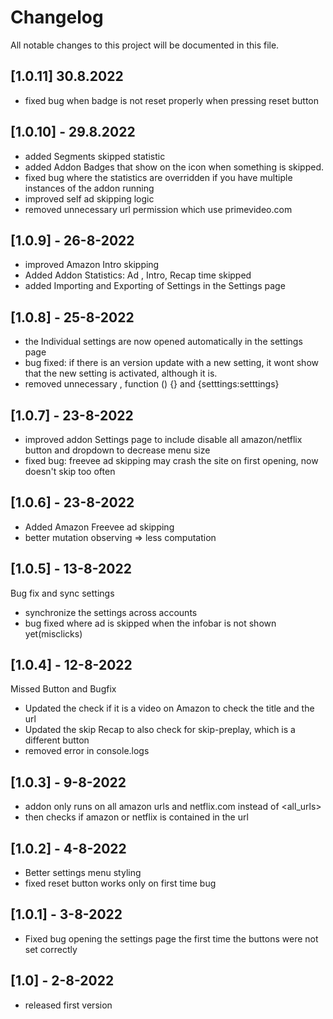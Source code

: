 # Changelog

All notable changes to this project will be documented in this file.

## [1.0.11] 30.8.2022

* fixed bug when badge is not reset properly when pressing reset button

## [1.0.10] - 29.8.2022

* added Segments skipped statistic
* added Addon Badges that show on the icon when something is skipped.
* fixed bug where the statistics are overridden if you have multiple instances of the addon running
* improved self ad skipping logic
* removed unnecessary url permission which use primevideo.com

## [1.0.9] - 26-8-2022

* improved Amazon Intro skipping
* Added Addon Statistics: Ad , Intro,  Recap time skipped
* added Importing and Exporting of Settings in the Settings page

## [1.0.8] - 25-8-2022

* the Individual settings are now opened automatically in the settings page
* bug fixed: if there is an version update with a new setting, it wont show that the new setting is activated, although it is.
* removed unnecessary , function () {} and {setttings:setttings}

## [1.0.7] - 23-8-2022

* improved addon Settings page to include disable all amazon/netflix button and dropdown to decrease menu size
* fixed bug: freevee ad skipping may crash the site on first opening, now doesn't skip too often
  
## [1.0.6] - 23-8-2022

* Added Amazon Freevee ad skipping 
* better mutation observing => less computation

## [1.0.5] - 13-8-2022

Bug fix and sync settings

* synchronize the settings across accounts
* bug fixed where ad is skipped when the infobar is not shown yet(misclicks)

## [1.0.4] - 12-8-2022

Missed Button and Bugfix

* Updated the check if it is a video on Amazon to check the title and the url
* Updated the skip Recap to also check for skip-preplay, which is a different button
* removed error in console.logs

## [1.0.3] - 9-8-2022

* addon only runs on all amazon urls and netflix.com instead of <all_urls>
* then checks if amazon or netflix is contained in the url

## [1.0.2] - 4-8-2022

* Better settings menu styling
* fixed reset button works only on first time bug

## [1.0.1] - 3-8-2022

* Fixed bug opening the settings page the first time the buttons were not set correctly

## [1.0] - 2-8-2022

* released first version